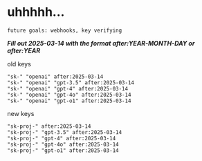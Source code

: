 # uhhhhh...

`future goals: webhooks, key verifying`



***Fill out 2025-03-14 with the format after:YEAR-MONTH-DAY or after:YEAR***

old keys
```
"sk-" "openai" after:2025-03-14
"sk-" "openai" "gpt-3.5" after:2025-03-14
"sk-" "openai" "gpt-4" after:2025-03-14
"sk-" "openai" "gpt-4o" after:2025-03-14
"sk-" "openai" "gpt-o1" after:2025-03-14
```

new keys
```
"sk-proj-" after:2025-03-14
"sk-proj-" "gpt-3.5" after:2025-03-14
"sk-proj-" "gpt-4" after:2025-03-14
"sk-proj-" "gpt-4o" after:2025-03-14
"sk-proj-" "gpt-o1" after:2025-03-14
```
